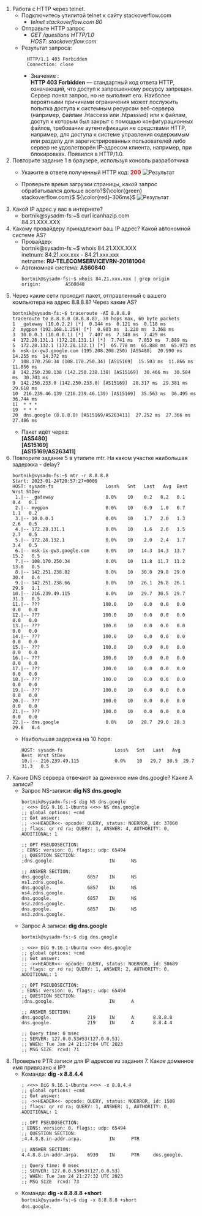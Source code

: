 1. Работа c HTTP через telnet.
    * Подключитесь утилитой telnet к сайту stackoverflow.com
        * *telnet stackoverflow.com 80*
    * Отправьте HTTP запрос
        * *GET /questions HTTP/1.0*  
          *HOST: stackoverflow.com*
    * Результат запроса:
      ``` 
        HTTP/1.1 403 Forbidden
        Connection: close
      ```
      * Значение :  
      **HTTP 403 Forbidden** — стандартный код ответа HTTP, означающий, что доступ к запрошенному ресурсу запрещен. Сервер понял запрос, но не выполнит его. Наиболее вероятными причинами ограничения может послужить попытка доступа к системным ресурсам веб-сервера (например, файлам .htaccess или .htpasswd) или к файлам, доступ к которым был закрыт с помощью конфигурационных файлов, требование аутентификации не средствами HTTP, например, для доступа к системе управления содержимым или разделу для зарегистрированных пользователей либо сервер не удовлетворён IP-адресом клиента, например, при блокировках. Появился в HTTP/1.0.
1. Повторите задание 1 в браузере, используя консоль разработчика
     * Укажите в ответе полученный HTTP код: <span style="color:red">**200**</span>
       ![Результат](https://gitlab.com/rainman1/devops-netology/raw/master/Home_Work_(3.6)/pics/header.jpg)

    * Проверьте время загрузки страницы, какой запрос обрабатывался дольше всего?${\color{green} stackoverflow.com}$ ${\color{red}-306ms}$
       ![Результат](https://gitlab.com/rainman1/devops-netology/raw/master/Home_Work_(3.6)/pics/process.jpg)
1. Какой IP адрес у вас в интернете?
    * bortnik@sysadm-fs:~$ curl icanhazip.com  
      84.21.XXX.XXX
1. Какому провайдеру принадлежит ваш IP адрес? Какой автономной системе AS?
    * Провайдер:  
     bortnik@sysadm-fs:~$ whois 84.21.XXX.XXX  
     inetnum:        84.21.xxx.xxx - 84.21.xxx.xxx  
     netname:        **RU-TELECOMSERVICEVRN-20181004**  
    * Автономная система:  **AS60840** 
      ```
      bortnik@sysadm-fs:~$ whois 84.21.xxx.xxx | grep origin
      origin:         AS60840
      ``` 
1. Через какие сети проходит пакет, отправленный с вашего компьютера на адрес 8.8.8.8? Через какие AS?
    ```
    bortnik@sysadm-fs:~$ traceroute -AI 8.8.8.8  
    traceroute to 8.8.8.8 (8.8.8.8), 30 hops max, 60 byte packets  
    1  _gateway (10.0.2.2) [*]  0.144 ms  0.121 ms  0.118 ms
    2  mygpon (192.168.1.254) [*]  0.903 ms  1.220 ms  3.368 ms
    3  10.0.0.1 (10.0.0.1) [*]  7.407 ms  7.348 ms  7.429 ms
    4  172.28.131.1 (172.28.131.1) [*]  7.741 ms  7.853 ms  7.889 ms
    5  172.28.132.1 (172.28.132.1) [*]  65.778 ms  65.888 ms  65.973 ms
    6  msk-ix-gw3.google.com (195.208.208.250) [AS5480]  20.990 ms  14.255 ms  14.372 ms
    7  108.170.250.34 (108.170.250.34) [AS15169]  15.503 ms  11.866 ms  11.856 ms
    8  142.250.238.138 (142.250.238.138) [AS15169]  30.466 ms  30.584 ms  30.703 ms
    9  142.250.233.0 (142.250.233.0) [AS15169]  28.317 ms  29.381 ms  29.618 ms
    10  216.239.46.139 (216.239.46.139) [AS15169]  35.563 ms  36.495 ms  36.744 ms
    11  * * *
    19  * * *
    20  dns.google (8.8.8.8) [AS15169/AS263411]  27.252 ms  27.366 ms  27.486 ms
    ```      
    * Пакет идёт через:   
      **[AS5480]**  
      **[AS15169]**  
      **[AS15169/AS263411]**  
1. Повторите задание 5 в утилите mtr. На каком участке наибольшая задержка - delay?
   ```
   bortnik@sysadm-fs:~$ mtr -r 8.8.8.8
   Start: 2023-01-24T20:57:27+0000
   HOST: sysadm-fs                   Loss%   Snt   Last   Avg  Best  Wrst StDev
    1.|-- _gateway                   0.0%    10    0.2   0.2   0.1   0.4   0.1
    2.|-- mygpon                     0.0%    10    0.9   1.0   0.7   1.1   0.2
    3.|-- 10.0.0.1                   0.0%    10    1.7   2.0   1.3   2.6   0.5
    4.|-- 172.28.131.1               0.0%    10    1.6   2.0   1.5   2.7   0.5
    5.|-- 172.28.132.1               0.0%    10    2.0   2.4   1.7   3.4   0.5
    6.|-- msk-ix-gw3.google.com      0.0%    10   14.3  14.3  13.7  15.2   0.5
    7.|-- 108.170.250.34             0.0%    10   11.8  11.7  11.2  13.0   0.5
    8.|-- 142.251.238.82             0.0%    10   30.0  29.8  29.0  30.4   0.4
    9.|-- 142.251.238.66             0.0%    10   26.1  26.8  26.1  29.9   1.1
   10.|-- 216.239.49.115             0.0%    10   29.7  30.5  29.7  31.3   0.5
   11.|-- ???                       100.0    10    0.0   0.0   0.0   0.0   0.0
   12.|-- ???                       100.0    10    0.0   0.0   0.0   0.0   0.0
   13.|-- ???                       100.0    10    0.0   0.0   0.0   0.0   0.0
   14.|-- ???                       100.0    10    0.0   0.0   0.0   0.0   0.0
   15.|-- ???                       100.0    10    0.0   0.0   0.0   0.0   0.0
   16.|-- ???                       100.0    10    0.0   0.0   0.0   0.0   0.0
   17.|-- ???                       100.0    10    0.0   0.0   0.0   0.0   0.0
   18.|-- ???                       100.0    10    0.0   0.0   0.0   0.0   0.0
   19.|-- ???                       100.0    10    0.0   0.0   0.0   0.0   0.0
   20.|-- ???                       100.0    10    0.0   0.0   0.0   0.0   0.0
   21.|-- ???                       100.0    10    0.0   0.0   0.0   0.0   0.0
   22.|-- dns.google                 0.0%    10   28.7  29.0  28.3  29.6   0.4
   ```
     * Наибольшая задержка на 10 hope:
       ```
       HOST: sysadm-fs                   Loss%   Snt   Last   Avg  Best  Wrst StDev
       10.|-- 216.239.49.115             0.0%    10   29.7  30.5  29.7  31.3   0.5
1. Какие DNS сервера отвечают за доменное имя dns.google? Какие A записи?
    * Запрос NS-записи: **dig NS dns.google**
      ```
      bortnik@sysadm-fs:~$ dig NS dns.google  
      ; <<>> DiG 9.16.1-Ubuntu <<>> NS dns.google
      ;; global options: +cmd
      ;; Got answer:
      ;; ->>HEADER<<- opcode: QUERY, status: NOERROR, id: 37060
      ;; flags: qr rd ra; QUERY: 1, ANSWER: 4, AUTHORITY: 0, ADDITIONAL: 1
    
      ;; OPT PSEUDOSECTION:
      ; EDNS: version: 0, flags:; udp: 65494
      ;; QUESTION SECTION:
      ;dns.google.                    IN      NS

      ;; ANSWER SECTION:
      dns.google.             6857    IN      NS      ns1.zdns.google.
      dns.google.             6857    IN      NS      ns4.zdns.google.
      dns.google.             6857    IN      NS      ns2.zdns.google.
      dns.google.             6857    IN      NS      ns3.zdns.google.
      ```
    * Запрос А записи: **dig dns.google**
      ```
      bortnik@sysadm-fs:~$ dig dns.google

      ; <<>> DiG 9.16.1-Ubuntu <<>> dns.google
      ;; global options: +cmd
      ;; Got answer:
      ;; ->>HEADER<<- opcode: QUERY, status: NOERROR, id: 50689
      ;; flags: qr rd ra; QUERY: 1, ANSWER: 2, AUTHORITY: 0, ADDITIONAL: 1

      ;; OPT PSEUDOSECTION:
      ; EDNS: version: 0, flags:; udp: 65494
      ;; QUESTION SECTION:
      ;dns.google.                    IN      A

      ;; ANSWER SECTION:
      dns.google.             219     IN      A       8.8.8.8
      dns.google.             219     IN      A       8.8.4.4

      ;; Query time: 0 msec
      ;; SERVER: 127.0.0.53#53(127.0.0.53)
      ;; WHEN: Tue Jan 24 21:17:04 UTC 2023
      ;; MSG SIZE  rcvd: 71
      ```
1. Проверьте PTR записи для IP адресов из задания 7. Какое доменное имя привязано к IP? 
      * Команда: **dig -x 8.8.4.4**
        ```
        ; <<>> DiG 9.16.1-Ubuntu <<>> -x 8.8.4.4
        ;; global options: +cmd
        ;; Got answer:
        ;; ->>HEADER<<- opcode: QUERY, status: NOERROR, id: 1508
        ;; flags: qr rd ra; QUERY: 1, ANSWER: 1, AUTHORITY: 0, ADDITIONAL: 1

        ;; OPT PSEUDOSECTION:
        ; EDNS: version: 0, flags:; udp: 65494
        ;; QUESTION SECTION:
        ;4.4.8.8.in-addr.arpa.          IN      PTR

        ;; ANSWER SECTION:
        4.4.8.8.in-addr.arpa.   6939    IN      PTR     dns.google.

        ;; Query time: 0 msec
        ;; SERVER: 127.0.0.53#53(127.0.0.53)
        ;; WHEN: Tue Jan 24 21:27:32 UTC 2023
        ;; MSG SIZE  rcvd: 73
        ```
     * Команда:  **dig -x 8.8.8.8 +short**  
       ```bortnik@sysadm-fs:~$ dig -x 8.8.8.8 +short```  
       ```dns.google.```


